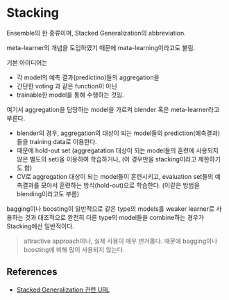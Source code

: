 # Stacking

Ensemble의 한 종류이며, Stacked Generalization의 abbreviation.

meta-learner의 개념을 도입하였기 때문에 mata-learning이라고도 불림.

기본 아이디어는 

* 각 model의 예측 결과(predictino)들의 aggregation을 
* 간단한 voting 과 같은 function이 아닌 
* trainable한 model을 통해 수행하는 것임.

여기서 aggregation을 담당하는 model을 가르켜 blender 혹은 meta-learner라고 부른다.

* blender의 경우, aggregation의 대상이 되는 model들의 prediction(예측결과)들을 training data로 이용한다.
* 때문에 hold-out set (aggregatation 대상이 되는 model들의 훈련에 사용되지 않은 별도의 set)을 이용하여 학습하거나, (이 경우만을 stacking이라고 제한하기도 함)
* CV로 aggregation 대상이 되는 model들이 훈련시키고, evaluation set들의 예측결과를 모아서 훈련하는 방식(hold-out)으로 학습한다. (이같은 방법을 blending이라고도 부름)

bagging이나 boosting이 일반적으로 같은 type의 models를 weaker learner로 사용하는 것과 대조적으로 완전히 다른 type의 model들을 combine하는 경우가 Stacking에선 일반적이다. 

> attractive approach이나, 실제 사용이 매우 번거롭다. 때문에 bagging이나 boosting에 비해 많이 사용되지 않는다.

## References

* [Stacked Generalization 관련 URL](http://machine-learning.martinsewell.com/ensembles/stacking/)

